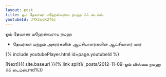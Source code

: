 ```yaml
---
layout: post
title: ஓம் தேவாசுர மஹேஸ்வராய நமஹ ௧௧ டைம்ஸ்
youtubeId: JYXzuqK2f6c
---
```

 
 
 ஓம் தேவாசுர மஹேஸ்வராய நமஹ  
 
 -  தேவர்கள் மற்றும் அசுரர்களின் ஆட்சியாளர்களின் ஆட்சியாளர் யார் 
 
  
 
  
 
 
 
 
 
 


{% include youtubePlayer.html id=page.youtubeId %}
 
[Next]({{ site.baseurl }}{% link  split1/_posts/2012-11-09-ஓம் விஸ்வய நமஹ ௧௧ டைம்ஸ்.md%})
 
